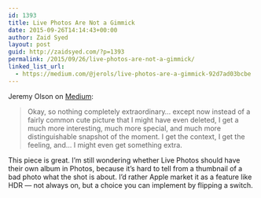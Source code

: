 ```yaml
---
id: 1393
title: Live Photos Are Not a Gimmick
date: 2015-09-26T14:14:43+00:00
author: Zaid Syed
layout: post
guid: http://zaidsyed.com/?p=1393
permalink: /2015/09/26/live-photos-are-not-a-gimmick/
linked_list_url:
  - https://medium.com/@jerols/live-photos-are-a-gimmick-92d7ad03bcbe
---
```

Jeremy Olson on [Medium](http://medium.com):

> Okay, so nothing completely extraordinary… except now instead of a fairly common cute picture that I might have even deleted, I get a much more interesting, much more special, and much more distinguishable snapshot of the moment. I get the context, I get the feeling, and… I might even get something extra. 

This piece is great. I&#8217;m still wondering whether Live Photos should have their own album in Photos, because it&#8217;s hard to tell from a thumbnail of a bad photo what the shot is about. I&#8217;d rather Apple market it as a feature like HDR — not always on, but a choice you can implement by flipping a switch.